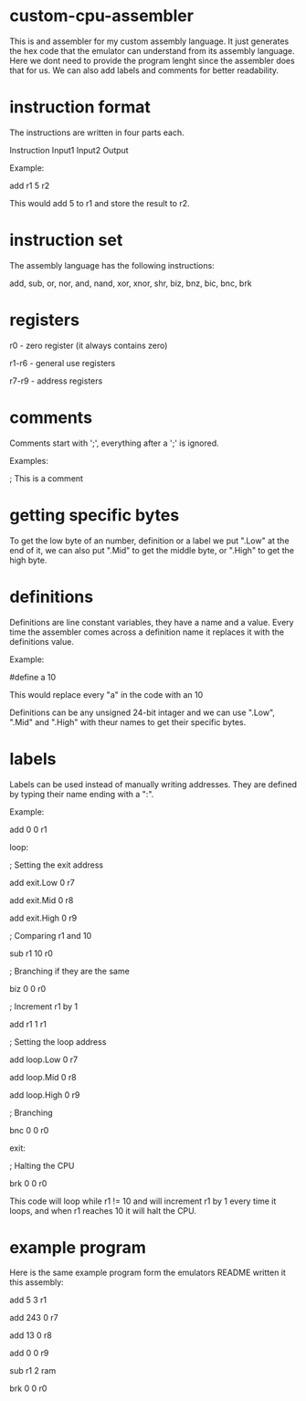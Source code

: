 # custom-cpu-assembler
This is and assembler for my custom assembly language.
It just generates the hex code that the emulator can understand from its assembly language.
Here we dont need to provide the program lenght since the assembler does that for us.
We can also add labels and comments for better readability.


# instruction format
The instructions are written in four parts each.

Instruction Input1 Input2 Output

Example:

add r1 5 r2

This would add 5 to r1 and store the result to r2.


# instruction set
The assembly language has the following instructions:

add, sub, or, nor, and, nand, xor, xnor, shr, biz, bnz, bic, bnc, brk


# registers
r0 - zero register (it always contains zero)

r1-r6 - general use registers

r7-r9 - address registers


# comments
Comments start with ';', everything after a ';' is ignored.

Examples:

; This is a comment


# getting specific bytes
To get the low byte of an number, definition or a label we put ".Low" at the end of it,
we can also put ".Mid" to get the middle byte, or ".High" to get the high byte.


# definitions
Definitions are line constant variables, they have a name and a value.
Every time the assembler comes across a definition name it replaces it with the definitions value.

Example:

#define a 10

This would replace every "a" in the code with an 10

Definitions can be any unsigned 24-bit intager and we can use ".Low", ".Mid" and ".High" with theur names to get their specific bytes.


# labels
Labels can be used instead of manually writing addresses.
They are defined by typing their name ending with a ":".

Example:

add 0 0 r1

loop:

; Setting the exit address

add exit.Low 0 r7

add exit.Mid 0 r8

add exit.High 0 r9

; Comparing r1 and 10

sub r1 10 r0

; Branching if they are the same

biz 0 0 r0

; Increment r1 by 1

add r1 1 r1

; Setting the loop address

add loop.Low 0 r7

add loop.Mid 0 r8

add loop.High 0 r9

; Branching

bnc 0 0 r0


exit:

; Halting the CPU

brk 0 0 r0


This code will loop while r1 != 10 and will increment r1 by 1 every time it loops, and when r1 reaches 10 it will halt the CPU.

# example program
Here is the same example program form the emulators README written it this assembly:

add 5 3 r1

add 243 0 r7

add 13 0 r8

add 0 0 r9

sub r1 2 ram

brk 0 0 r0
